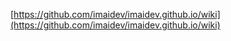 [https://github.com/imaidev/imaidev.github.io/wiki](https://github.com/imaidev/imaidev.github.io/wiki) 
